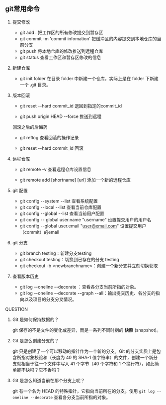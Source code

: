 ## git常用命令

1. 提交修改

   - git add .	把工作区的所有修改提交到暂存区
   - git commit -m 'commit infomation'   把缓冲区的内容提交到本地仓库的当前分支
   - git push  将本地仓库的修改推送到远程仓库
   - git status  查看工作区和暂存区修改的信息

2. 新建仓库

   - git init folder	在目录 folder 中新建一个仓库，实际上是在 folder 下新建一个 .git 目录。

3. 版本回滚

   - git reset --hard commit_id	退回到指定的commit_id

   - git push origin HEAD --force	推送到远程

   回滚之后的后悔药

   - git reflog	查看回滚的操作记录

   - git reset --hard commit_id  回滚

4. 远程仓库
   - git remote -v	查看远程仓库设置信息

   - git remote add [shortname] [url]  添加一个新的远程仓库

5. git 配置
   - git config --system --list	查看系统配置
   - git config --local --list  查看当前仓库配置
   - git config --global --list  查看当前用户配置
   - git config -- global user.name "username"  设置提交用户的用户名
   - git config --global user.email "user@email.com"  设置提交用户（commit）的email

6. git 分支

   - git branch testing：新建分支testing
   - git checkout testing：切换到已存在的分支 testing
   - git checkout -b \<newbranchname>：创建一个新分支并立刻切换获取

7. 查看版本历史

   - git log --oneline --decorate ：查看各分支当前所指的对象。
   - git log --oneline --decorate --graph --all：输出提交历史、各分支的指向以及项目的分支分叉情况。





QUESTION

1. Git 是如何保持数据的？

   git 保存的不是文件的变化或差异，而是一系列不同时刻的 **快照** (snapshot)。

2. Git 是怎么创建分支的？

   git 只是创建了一个可以移动的指针作为一个新的分支。Git 的分支实质上是包含所指对象校验和（长度为 40 的 SHA-1 值字符串）的文件，创建一个新分支就相当于往一个文件中写入 41 个字节（40 个字符和 1 个换行符），如此简单能不快吗？它不香吗？

3. Git 是怎么知道当前在那个分支上呢？

   git 有一个名为 HEAD 的特殊指针，它指向当前所在的分支。使用 `git log --oneline --decorate` 查看各分支当前所指的对象。



